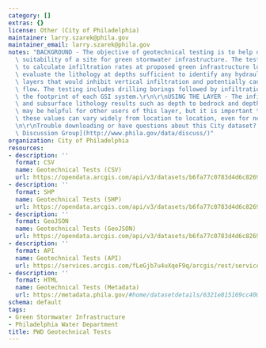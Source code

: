 ```yaml
---
category: []
extras: {}
license: Other (City of Philadelphia)
maintainer: larry.szarek@phila.gov
maintainer_email: larry.szarek@phila.gov
notes: "BACKGROUND - The objective of geotechnical testing is to help determine the\
  \ suitability of a site for green stormwater infrastructure. The tests are used\
  \ to calculate infiltration rates at proposed green infrastructure locations and\
  \ evaluate the lithology at depths sufficient to identify any hydraulically limiting\
  \ layers that would inhibit vertical infiltration and potentially cause lateral\
  \ flow. The testing includes drilling borings followed by infiltration testing within\
  \ the footprint of each GSI system.\r\n\r\nUSING THE LAYER - The infiltration rates\
  \ and subsurface lithology results such as depth to bedrock and depth to groundwater\
  \ may be helpful for other users of this layer, but it is important to note that\
  \ these values can vary widely from location to location, even for nearby sites.\r\
  \n\r\nTrouble downloading or have questions about this City dataset? Visit the [OpenDataPhilly\
  \ Discussion Group](http://www.phila.gov/data/discuss/)"
organization: City of Philadelphia
resources:
- description: ''
  format: CSV
  name: Geotechnical Tests (CSV)
  url: https://opendata.arcgis.com/api/v3/datasets/b6fa77c0783d4d6c82697ef8cadcaa09_0/downloads/data?format=csv&spatialRefId=4326&where=1%3D1
- description: ''
  format: SHP
  name: Geotechnical Tests (SHP)
  url: https://opendata.arcgis.com/api/v3/datasets/b6fa77c0783d4d6c82697ef8cadcaa09_0/downloads/data?format=shp&spatialRefId=4326&where=1%3D1
- description: ''
  format: GeoJSON
  name: Geotechnical Tests (GeoJSON)
  url: https://opendata.arcgis.com/api/v3/datasets/b6fa77c0783d4d6c82697ef8cadcaa09_0/downloads/data?format=geojson&spatialRefId=4326&where=1%3D1
- description: ''
  format: API
  name: Geotechnical Tests (API)
  url: https://services.arcgis.com/fLeGjb7u4uXqeF9q/arcgis/rest/services/GeotechnicalTest/FeatureServer
- description: ''
  format: HTML
  name: Geotechnical Tests (Metadata)
  url: https://metadata.phila.gov/#home/datasetdetails/6321e815169cc40021d917a6/representationdetails/6321e815169cc40021d917b5/
schema: default
tags:
- Green Stormwater Infrastructure
- Philadelphia Water Department
title: PWD Geotechnical Tests
---
```

